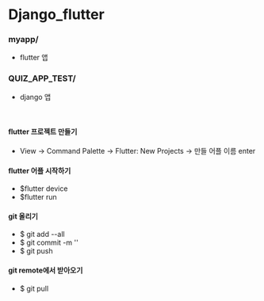 # Django_flutter

### myapp/
- flutter 앱

### QUIZ_APP_TEST/
- django 앱

<br>

#### flutter 프로젝트 만들기
- View -> Command Palette -> Flutter: New Projects -> 만들 어플 이름 enter

#### flutter 어플 시작하기
- $flutter device
- $flutter run

#### git 올리기
- $ git add --all
- $ git commit -m ''
- $ git push 

#### git remote에서 받아오기
- $ git pull
